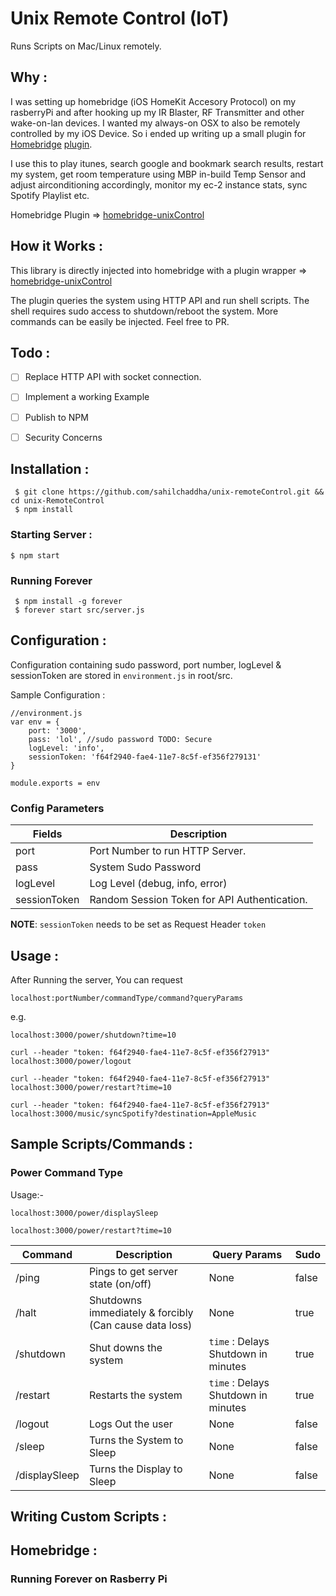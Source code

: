 # Unix Remote Control (IoT)

Runs Scripts on Mac/Linux remotely.

## Why :

I was setting up homebridge (iOS HomeKit Accesory Protocol) on my rasberryPi and after hooking up my IR Blaster, RF Transmitter and other wake-on-lan devices. I wanted my always-on OSX to also be remotely controlled by my iOS Device. So i ended up writing up a small plugin for [Homebridge](https://github.com/nfarina/homebridge) [plugin](https://github.com/sahilchaddha/homebridge-unixControl). 

I use this to play itunes, search google and bookmark search results, restart my system, get room temperature using MBP in-build Temp Sensor and adjust airconditioning accordingly, monitor my ec-2 instance stats, sync Spotify Playlist etc.

Homebridge Plugin => [homebridge-unixControl](https://github.com/sahilchaddha/homebridge-unixControl)

## How it Works :

This library is directly injected into homebridge with a plugin wrapper => [homebridge-unixControl](https://github.com/sahilchaddha/homebridge-unixControl)

The plugin queries the system using HTTP API and run shell scripts. The shell requires sudo access to shutdown/reboot the system. More commands can be easily be injected. Feel free to PR.

## Todo :

- [ ] Replace HTTP API with socket connection.
- [ ] Implement a working Example
- [ ] Publish to NPM
- [ ] Security Concerns


## Installation :

```
 $ git clone https://github.com/sahilchaddha/unix-remoteControl.git && cd unix-RemoteControl
 $ npm install
```

### Starting Server :

```
$ npm start
```

### Running Forever

```
 $ npm install -g forever
 $ forever start src/server.js
```

## Configuration :

Configuration containing sudo password, port number, logLevel & sessionToken are stored in `environment.js` in root/src.

Sample Configuration :

``` 
//environment.js
var env = {
    port: '3000',
    pass: 'lol', //sudo password TODO: Secure
    logLevel: 'info',
    sessionToken: 'f64f2940-fae4-11e7-8c5f-ef356f279131'
}

module.exports = env
```

### Config Parameters


| Fields             | Description                                           |
|--------------------|-------------------------------------------------------|
| port               | Port Number to run HTTP Server.                       |
| pass               | System Sudo Password                                  |
| logLevel           | Log Level (debug, info, error)                        |
| sessionToken       | Random Session Token for API Authentication.          |


**NOTE**: `sessionToken` needs to be set as Request Header `token`


## Usage :

After Running the server, You can request

`localhost:portNumber/commandType/command?queryParams`

e.g.


`localhost:3000/power/shutdown?time=10`


```
curl --header "token: f64f2940-fae4-11e7-8c5f-ef356f27913" localhost:3000/power/logout

curl --header "token: f64f2940-fae4-11e7-8c5f-ef356f27913" localhost:3000/power/restart?time=10

curl --header "token: f64f2940-fae4-11e7-8c5f-ef356f27913" localhost:3000/music/syncSpotify?destination=AppleMusic
```

## Sample Scripts/Commands : 

### Power Command Type 

Usage:- 

`localhost:3000/power/displaySleep`

`localhost:3000/power/restart?time=10`

| Command             | Description                                           | Query Params | Sudo |
|--------------------|-------------------------------------------------------|----------| ----- |
| /ping      | Pings to get server state (on/off)         | None       | false |
| /halt           | Shutdowns immediately & forcibly (Can cause data loss)                          | None      | true |
| /shutdown               | Shut downs the system                                 | `time` : Delays Shutdown in minutes       | true |
| /restart           | Restarts the system | `time` : Delays Shutdown in minutes      | true |
| /logout         | Logs Out the user                                  | None      | false |
| /sleep         | Turns the System to Sleep                       | None       | false |
| /displaySleep        | Turns the Display to Sleep                      | None       | false |


## Writing Custom Scripts :

## Homebridge :

### Running Forever on Rasberry Pi

